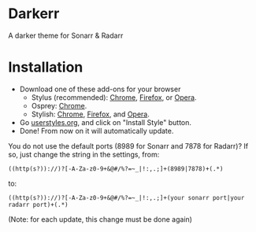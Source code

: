 # Darkerr
A darker theme for Sonarr &amp; Radarr

# Installation
* Download one of these add-ons for your browser
  * Stylus (recommended): [Chrome](https://chrome.google.com/webstore/detail/clngdbkpkpeebahjckkjfobafhncgmne), [Firefox](https://addons.mozilla.org/firefox/addon/styl-us/), or [Opera](https://github.com/schomery/stylish-chrome/).
  * Osprey: [Chrome](https://chrome.google.com/webstore/detail/osprey/ekjapccimkannnfgcnnoajhfdglobgak).
  * Stylish: [Chrome](https://chrome.google.com/webstore/detail/stylish-custom-themes-for/fjnbnpbmkenffdnngjfgmeleoegfcffe), [Firefox](https://addons.mozilla.org/en-US/firefox/addon/stylish/), and [Opera](https://addons.opera.com/en-gb/extensions/details/stylish/).
* Go [userstyles.org](https://userstyles.org/styles/142759/darkerr-a-darker-theme-for-sonarr-radarr), and click on "Install Style" button.
* Done! From now on it will automatically update.

You do not use the default ports (8989 for Sonarr and 7878 for Radarr)?
If so, just change the string in the settings, from:
```
((http(s?))://)?[-A-Za-z0-9+&@#/%?=~_|!:,.;]+(8989|7878)+(.*)
```
to:
```
((http(s?))://)?[-A-Za-z0-9+&@#/%?=~_|!:,.;]+(your sonarr port|your radarr port)+(.*)
```
(Note: for each update, this change must be done again)
